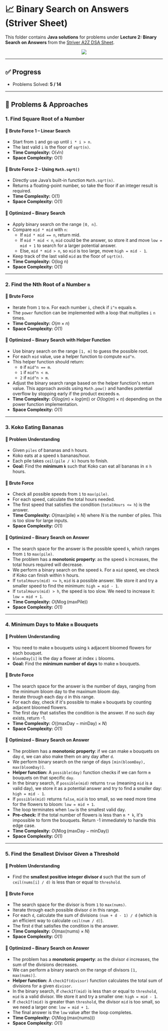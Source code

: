 # 📈 Binary Search on Answers (Striver Sheet)

This folder contains **Java solutions** for problems under **Lecture 2: Binary Search on Answers** from the [Striver A2Z DSA Sheet](https://takeuforward.org/interviews/strivers-sde-sheet-top-coding-interview-problems/).

<p align="center">
  <img src="https://img.shields.io/badge/Binary%20Search%20on%20Answers-5%2F14-yellow?style=for-the-badge" />
</p>

---

## ✅ Progress
- Problems Solved: **5 / 14**

---

## 📌 Problems & Approaches

### 1. Find Square Root of a Number

#### 🔹 Brute Force 1 – Linear Search
- Start from `1` and go up until `i * i > n`.  
- The last valid `i` is the floor of `sqrt(n)`.  
- **Time Complexity:** O(√n)  
- **Space Complexity:** O(1)  

#### 🔹 Brute Force 2 – Using `Math.sqrt()`
- Directly use Java’s built-in function `Math.sqrt(n)`.  
- Returns a floating-point number, so take the floor if an integer result is required.  
- **Time Complexity:** O(1)  
- **Space Complexity:** O(1)  

#### 🔹 Optimized – Binary Search
- Apply binary search on the range `[0, n]`.  
- Compare `mid * mid` with `n`:  
  - If `mid * mid == n`, return mid.  
  - If `mid * mid < n`, `mid` could be the answer, so store it and move `low = mid + 1` to search for a larger potential answer.  
  - Else, `mid * mid > n`, so `mid` is too large, move `high = mid - 1`.  
- Keep track of the last valid `mid` as the floor of `sqrt(n)`.  
- **Time Complexity:** O(log n)  
- **Space Complexity:** O(1)  

---

### 2. Find the Nth Root of a Number `m`

#### 🔹 Brute Force
- Iterate from `1` to `m`. For each number `i`, check if `i^n` equals `m`.
- The `power` function can be implemented with a loop that multiplies `i` `n` times.
- **Time Complexity:** $O(m \times n)$
- **Space Complexity:** $O(1)$

#### 🔹 Optimized – Binary Search with Helper Function
- Use binary search on the range `[1, m]` to guess the possible root.  
- For each `mid` value, use a helper function to compute `mid^n`.
- This helper function should return:
  - `0` if `mid^n == m`.  
  - `1` if `mid^n < m`.  
  - `2` if `mid^n > m`.
- Adjust the binary search range based on the helper function's return value. This approach avoids using `Math.pow()` and handles potential overflow by stopping early if the product exceeds `m`.
- **Time Complexity:** $O(log(m) \times log(m))$ or $O(log(m) \times n)$ depending on the power function implementation.
- **Space Complexity:** $O(1)$

---

### 3. Koko Eating Bananas

#### 🔹 Problem Understanding
- Given `piles` of bananas and `h` hours.  
- Koko eats at a speed `k` bananas/hour.  
- Each pile takes `ceil(pile / k)` hours to finish.  
- **Goal:** Find the **minimum `k`** such that Koko can eat all bananas in ≤ `h` hours.

#### 🔹 Brute Force
- Check all possible speeds from `1` to `max(pile)`.  
- For each speed, calculate the total hours needed.
- The first speed that satisfies the condition (`totalHours <= h`) is the answer.
- **Time Complexity:** $O(\text{max(pile)} \times N)$ where $N$ is the number of piles. This is too slow for large inputs.
- **Space Complexity:** $O(1)$

#### 🔹 Optimized – Binary Search on Answer
- The search space for the answer is the possible speed `k`, which ranges from `1` to `max(pile)`.
- The problem has a **monotonic property**: as the speed `k` increases, the total hours required will decrease.
- We perform a binary search on the speed `k`. For a `mid` speed, we check if Koko can finish within `h` hours.
- If `totalHours(mid) <= h`, `mid` is a possible answer. We store it and try a smaller speed to find the minimum: `high = mid - 1`.
- If `totalHours(mid) > h`, the speed is too slow. We need to increase it: `low = mid + 1`.
- **Time Complexity:** $O(N \log(\text{maxPile}))$
- **Space Complexity:** $O(1)$

---

### 4. Minimum Days to Make `m` Bouquets

#### 🔹 Problem Understanding
- You need to make `m` bouquets using `k` adjacent bloomed flowers for each bouquet.
- `bloomDay[i]` is the day a flower at index `i` blooms.
- **Goal:** Find the **minimum number of days** to make `m` bouquets.

#### 🔹 Brute Force
- The search space for the answer is the number of days, ranging from the minimum bloom day to the maximum bloom day.
- Iterate through each day `d` in this range.
- For each day, check if it's possible to make `m` bouquets by counting adjacent bloomed flowers.
- The first day that satisfies the condition is the answer. If no such day exists, return -1.
- **Time Complexity:** $O((\text{maxDay} - \text{minDay}) \times N)$
- **Space Complexity:** $O(1)$

#### 🔹 Optimized – Binary Search on Answer
- The problem has a **monotonic property**: if we can make `m` bouquets on day `d`, we can also make them on any day after `d`.
- We perform binary search on the range of days `[min(bloomDay), max(bloomDay)]`.
- **Helper function:** A `possible(day)` function checks if we can form `m` bouquets on that specific `day`.
- In the binary search, if `possible(mid)` returns `true` (meaning `mid` is a valid day), we store it as a potential answer and try to find a smaller day: `high = mid - 1`.
- If `possible(mid)` returns `false`, `mid` is too small, so we need more time for the flowers to bloom: `low = mid + 1`.
- The loop terminates when `low` is the smallest valid day.
- **Pre-check:** If the total number of flowers is less than `m * k`, it's impossible to form the bouquets. Return -1 immediately to handle this edge case.
- **Time Complexity:** $O(N \log(\text{maxDay} - \text{minDay}))$
- **Space Complexity:** $O(1)$

---

### 5. Find the Smallest Divisor Given a Threshold

#### 🔹 Problem Understanding
- Find the **smallest positive integer divisor `d`** such that the sum of `ceil(nums[i] / d)` is less than or equal to `threshold`.

#### 🔹 Brute Force
- The search space for the divisor is from `1` to `max(nums)`.
- Iterate through each possible divisor `d` in this range.
- For each `d`, calculate the sum of divisions `(num + d - 1) / d` (which is an efficient way to calculate `ceil(num / d)`).
- The first `d` that satisfies the condition is the answer.
- **Time Complexity:** $O(\text{max(nums)} \times N)$
- **Space Complexity:** $O(1)$

#### 🔹 Optimized – Binary Search on Answer
- The problem has a **monotonic property**: as the divisor `d` increases, the sum of the divisions decreases.
- We can perform a binary search on the range of divisors `[1, max(nums)]`.
- **Helper function:** A `checkIf(divisor)` function calculates the total sum of divisions for a given `divisor`.
- In the binary search, if `checkIf(mid)` is less than or equal to `threshold`, `mid` is a valid divisor. We store it and try a smaller one: `high = mid - 1`.
- If `checkIf(mid)` is greater than `threshold`, the divisor `mid` is too small, so we need a larger one: `low = mid + 1`.
- The final answer is the `low` value after the loop completes.
- **Time Complexity:** $O(N \log(\text{max(nums)}))$
- **Space Complexity:** $O(1)$
